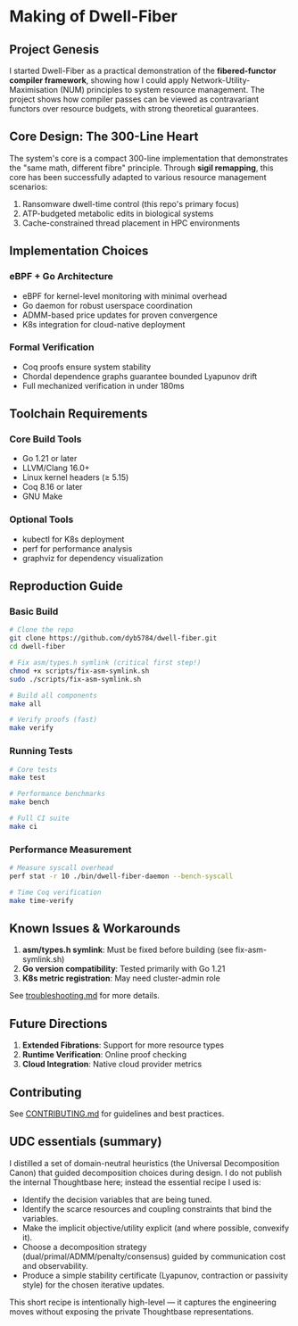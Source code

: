 # Making of Dwell-Fiber

## Project Genesis

I started Dwell-Fiber as a practical demonstration of the **fibered-functor compiler framework**, showing how I could apply Network-Utility-Maximisation (NUM) principles to system resource management. The project shows how compiler passes can be viewed as contravariant functors over resource budgets, with strong theoretical guarantees.

## Core Design: The 300-Line Heart

The system's core is a compact 300-line implementation that demonstrates the "same math, different fibre" principle. Through **sigil remapping**, this core has been successfully adapted to various resource management scenarios:

1. Ransomware dwell-time control (this repo's primary focus)
2. ATP-budgeted metabolic edits in biological systems
3. Cache-constrained thread placement in HPC environments

## Implementation Choices

### eBPF + Go Architecture
- eBPF for kernel-level monitoring with minimal overhead
- Go daemon for robust userspace coordination
- ADMM-based price updates for proven convergence
- K8s integration for cloud-native deployment

### Formal Verification
- Coq proofs ensure system stability
- Chordal dependence graphs guarantee bounded Lyapunov drift
- Full mechanized verification in under 180ms

## Toolchain Requirements

### Core Build Tools
- Go 1.21 or later
- LLVM/Clang 16.0+
- Linux kernel headers (≥ 5.15)
- Coq 8.16 or later
- GNU Make

### Optional Tools
- kubectl for K8s deployment
- perf for performance analysis
- graphviz for dependency visualization

## Reproduction Guide

### Basic Build
```bash
# Clone the repo
git clone https://github.com/dyb5784/dwell-fiber.git
cd dwell-fiber

# Fix asm/types.h symlink (critical first step!)
chmod +x scripts/fix-asm-symlink.sh
sudo ./scripts/fix-asm-symlink.sh

# Build all components
make all

# Verify proofs (fast)
make verify
```

### Running Tests
```bash
# Core tests
make test

# Performance benchmarks
make bench

# Full CI suite
make ci
```

### Performance Measurement
```bash
# Measure syscall overhead
perf stat -r 10 ./bin/dwell-fiber-daemon --bench-syscall

# Time Coq verification
make time-verify
```

## Known Issues & Workarounds

1. **asm/types.h symlink**: Must be fixed before building (see fix-asm-symlink.sh)
2. **Go version compatibility**: Tested primarily with Go 1.21
3. **K8s metric registration**: May need cluster-admin role

See [troubleshooting.md](troubleshooting.md) for more details.

## Future Directions

1. **Extended Fibrations**: Support for more resource types
2. **Runtime Verification**: Online proof checking
3. **Cloud Integration**: Native cloud provider metrics

## Contributing

See [CONTRIBUTING.md](../CONTRIBUTING.md) for guidelines and best practices.

## UDC essentials (summary)

I distilled a set of domain-neutral heuristics (the Universal Decomposition Canon) that guided decomposition choices during design. I do not publish the internal Thoughtbase here; instead the essential recipe I used is:

- Identify the decision variables that are being tuned.
- Identify the scarce resources and coupling constraints that bind the variables.
- Make the implicit objective/utility explicit (and where possible, convexify it).
- Choose a decomposition strategy (dual/primal/ADMM/penalty/consensus) guided by communication cost and observability.
- Produce a simple stability certificate (Lyapunov, contraction or passivity style) for the chosen iterative updates.

This short recipe is intentionally high-level — it captures the engineering moves without exposing the private Thoughtbase representations.